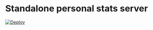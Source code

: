 # Standalone personal stats server

[![Deploy](https://www.herokucdn.com/deploy/button.svg)](https://heroku.com/deploy)
